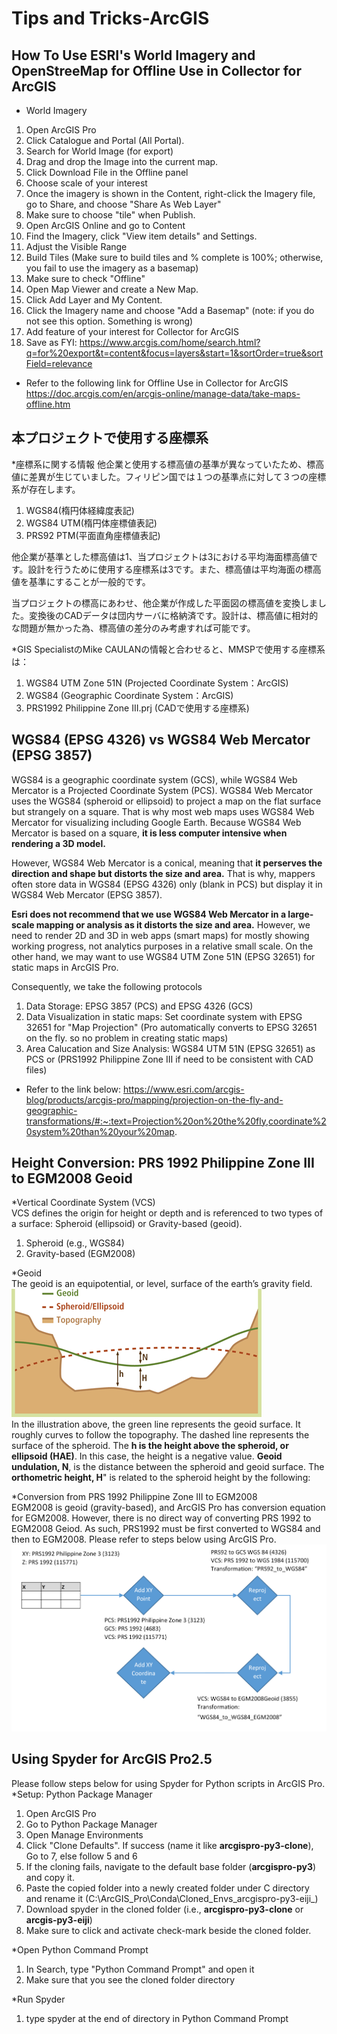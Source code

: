 # Tips and Tricks-ArcGIS


## How To Use ESRI's World Imagery and OpenStreeMap for Offline Use in Collector for ArcGIS

* World Imagery
1. Open ArcGIS Pro
2. Click Catalogue and Portal (All Portal).
3. Search for World Image (for export)
4. Drag and drop the Image into the current map.
5. Click Download File in the Offline panel
6. Choose scale of your interest
7. Once the imagery is shown in the Content, right-click the Imagery file, go to Share, and choose "Share As Web Layer"
8. Make sure to choose "tile" when Publish.
9. Open ArcGIS Online and go to Content
10. Find the Imagery, click "View item details" and Settings.
11. Adjust the Visible Range
12. Build Tiles (Make sure to build tiles and % complete is 100%; otherwise, you fail to use the imagery as a basemap)
13. Make sure to check "Offline"
14. Open Map Viewer and create a New Map.
15. Click Add Layer and My Content.
16. Click the Imagery name and choose "Add a Basemap" (note: if you do not see this option. Something is wrong)
17. Add feature of your interest for Collector for ArcGIS
18. Save as
FYI: https://www.arcgis.com/home/search.html?q=for%20export&t=content&focus=layers&start=1&sortOrder=true&sortField=relevance

* Refer to the following link for Offline Use in Collector for ArcGIS
https://doc.arcgis.com/en/arcgis-online/manage-data/take-maps-offline.htm

## 本プロジェクトで使用する座標系
*座標系に関する情報
他企業と使用する標高値の基準が異なっていたため、標高値に差異が生じていました。フィリピン国では１つの基準点に対して３つの座標系が存在します。
1. WGS84(楕円体経緯度表記)
2. WGS84 UTM(楕円体座標値表記)
3. PRS92 PTM(平面直角座標値表記)

他企業が基準とした標高値は1、当プロジェクトは3における平均海面標高値です。設計を行うために使用する座標系は3です。また、標高値は平均海面の標高値を基準にすることが一般的です。

当プロジェクトの標高にあわせ、他企業が作成した平面図の標高値を変換しました。変換後のCADデータは団内サーバに格納済です。設計は、標高値に相対的な問題が無かった為、標高値の差分のみ考慮すれば可能です。

*GIS SpecialistのMike CAULANの情報と合わせると、MMSPで使用する座標系は：
1. WGS84 UTM Zone 51N (Projected Coordinate System：ArcGIS)
2. WGS84 (Geographic Coordinate System：ArcGIS)
3. PRS1992 Philippine Zone III.prj (CADで使用する座標系)

## WGS84 (EPSG 4326) vs WGS84 Web Mercator (EPSG 3857)
WGS84 is a geographic coordinate system (GCS), while WGS84 Web Mercator is a Projected Coordinate System (PCS). WGS84 Web Mercator uses the WGS84 (spheroid or ellipsoid) to project a map on the flat surface but strangely on a square. That is why most web maps uses WGS84 Web Mercator for visualizing including Google Earth. Because WGS84 Web Mercator is based on a square, **it is less computer intensive when rendering a 3D model.**

However, WGS84 Web Mercator is a conical, meaning that **it perserves the direction and shape but distorts the size and area.** That is why, mappers often store data in WGS84 (EPSG 4326) only (blank in PCS) but display it in WGS84 Web Mercator (EPSG 3857).

**Esri does not recommend that we use WGS84 Web Mercator in a large-scale mapping or analysis as it distorts the size and area.**
However, we need to render 2D and 3D in web apps (smart maps) for mostly showing working progress, not analytics purposes in a relative small scale. On the other hand, we may want to use WGS84 UTM Zone 51N (EPSG 32651) for static maps in ArcGIS Pro.

Consequently, we take the following protocols

1. Data Storage: EPSG 3857 (PCS) and EPSG 4326 (GCS)
2. Data Visualization in static maps: Set coordinate system with EPSG 32651 for "Map Projection" (Pro automatically converts to EPSG 32651 on the fly. so no problem in creating static maps)
3. Area Calucation and Size Analysis: WGS84 UTM 51N (EPSG 32651) as PCS or (PRS1992 Philippine Zone III if need to be consistent with CAD files)

* Refer to the link below:
https://www.esri.com/arcgis-blog/products/arcgis-pro/mapping/projection-on-the-fly-and-geographic-transformations/#:~:text=Projection%20on%20the%20fly,coordinate%20system%20than%20your%20map.

## Height Conversion: PRS 1992 Philippine Zone III to EGM2008 Geoid
*Vertical Coordinate System (VCS)  
VCS defines the origin for height or depth and is referenced to two types of a surface: Spheroid (ellipsoid) or Gravity-based (geoid).
1. Spheroid (e.g., WGS84)
2. Gravity-based (EGM2008)

*Geoid  
The geoid is an equipotential, or level, surface of the earth’s gravity field.
![Geoid](https://github.com/EijiGorilla/MMSP-ArcGIS/blob/master/Geoid%20Height.gif)  
In the illustration above, the green line represents the geoid surface. It roughly curves to follow the topography. The dashed line represents the surface of the spheroid. The **h is the height above the spheroid, or ellipsoid (HAE)**. In this case, the height is a negative value. **Geoid undulation, N**, is the distance between the spheroid and geoid surface. The **orthometric height, H**" is related to the spheroid height by the following:

*Conversion from PRS 1992 Philippine Zone III to EGM2008    
EGM2008 is geoid (gravity-based), and ArcGIS Pro has conversion equation for EGM2008. However, there is no direct way of converting PRS 1992 to EGM2008 Geiod. As such, PRS1992 must be first converted to WGS84 and then to EGM2008. Please refer to steps below using ArcGIS Pro.  
![Conversion Figure](https://github.com/EijiGorilla/MMSP-ArcGIS/blob/master/Illustration%20of%20VCS%20PRS92%20to%20EGM2008Geoid.png)  

## Using Spyder for ArcGIS Pro2.5
Please follow steps below for using Spyder for Python scripts in ArcGIS Pro.  
*Setup: Python Package Manager  
1. Open ArcGIS Pro
2. Go to Python Package Manager
3. Open Manage Environments
4. Click "Clone Defaults". If success (name it like **arcgispro-py3-clone**), Go to 7, else follow 5 and 6
5. If the cloning fails, navigate to the default base folder (**arcgispro-py3**) and copy it.
6. Paste the copied folder into a newly created folder under C directory and rename it (C:\ArcGIS_Pro\Conda\Cloned_Envs\_arcgispro-py3-eiji_)
7. Download spyder in the cloned folder (i.e., **arcgispro-py3-clone** or **arcgis-py3-eiji**)
8. Make sure to click and activate check-mark beside the cloned folder.

*Open Python Command Prompt
1. In Search, type "Python Command Prompt" and open it
2. Make sure that you see the cloned folder directory

*Run Spyder
1. type spyder at the end of directory in Python Command Prompt
